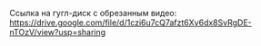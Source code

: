 Ссылка на гугл-диск с обрезанным видео: https://drive.google.com/file/d/1czi6u7cQ7afzt6Xy6dx8SvRgDE-nTOzV/view?usp=sharing
